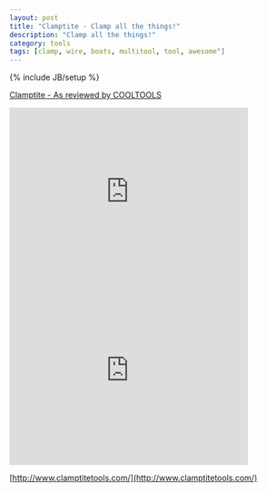 ```yaml
---
layout: post
title: "Clamptite - Clamp all the things!"
description: "Clamp all the things!"
category: tools
tags: [clamp, wire, boats, multitool, tool, awesome"]
---
```

{% include JB/setup %}

[Clamptite - As reviewed by COOLTOOLS](http://kk.org/cooltools/archives/9735)

<iframe width="420" height="315" src="http://www.youtube.com/embed/MAKaBVl_9o0" frameborder="0" allowfullscreen></iframe>

<iframe width="420" height="315" src="http://www.youtube.com/embed/cBhkp-DZMrE" frameborder="0" allowfullscreen></iframe>

[http://www.clamptitetools.com/](http://www.clamptitetools.com/)
